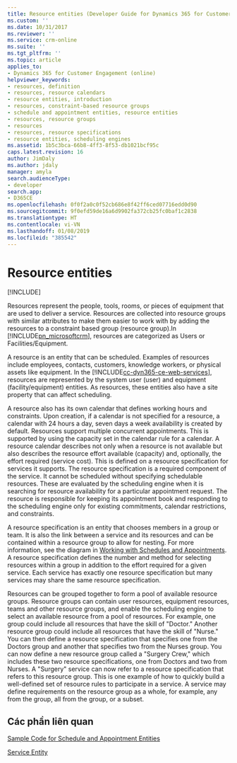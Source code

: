 ```yaml
---
title: Resource entities (Developer Guide for Dynamics 365 for Customer Engagement)| MicrosoftDocs
ms.custom: ''
ms.date: 10/31/2017
ms.reviewer: ''
ms.service: crm-online
ms.suite: ''
ms.tgt_pltfrm: ''
ms.topic: article
applies_to:
- Dynamics 365 for Customer Engagement (online)
helpviewer_keywords:
- resources, definition
- resources, resource calendars
- resource entities, introduction
- resources, constraint-based resource groups
- schedule and appointment entities, resource entities
- resources, resource groups
- resources
- resources, resource specifications
- resource entities, scheduling engines
ms.assetid: 1b5c3bca-66b8-4ff3-8f53-db1021bcf95c
caps.latest.revision: 16
author: JimDaly
ms.author: jdaly
manager: amyla
search.audienceType:
- developer
search.app:
- D365CE
ms.openlocfilehash: 0f0f2a0c0f52cb686e8f42ff6ced07716edd0d90
ms.sourcegitcommit: 9f0efd59de16a6d9902fa372cb25fc0baf1c2838
ms.translationtype: HT
ms.contentlocale: vi-VN
ms.lasthandoff: 01/08/2019
ms.locfileid: "385542"
---
```

# <a name="resource-entities"></a>Resource entities

[!INCLUDE[](../includes/cc_applies_to_update_9_0_0.md)]

Resources represent the people, tools, rooms, or pieces of equipment that are used to deliver a service. Resources are collected into resource groups with similar attributes to make them easier to work with by adding the resources to a constraint based group (resource group).In [!INCLUDE[pn_microsoftcrm](../includes/pn-microsoftcrm.md)], resources are categorized as Users or Facilities/Equipment.  
  
 A resource is an entity that can be scheduled. Examples of resources include employees, contacts, customers, knowledge workers, or physical assets like equipment. In the [!INCLUDE[cc-dyn365-ce-web-services](../includes/cc-dyn365-ce-web-services.md)], resources are represented by the system user (user) and equipment (facility/equipment) entities. As resources, these entities also have a site property that can affect scheduling.  
  
 A resource also has its own calendar that defines working hours and constraints. Upon creation, if a calendar is not specified for a resource, a calendar with 24 hours a day, seven days a week availability is created by default.  Resources support multiple concurrent appointments. This is supported by using the capacity set in the calendar rule for a calendar. A resource calendar describes not only when a resource is not available but also describes the resource effort available (capacity) and, optionally, the effort required (service cost). This is defined on a resource specification for services it supports. The resource specification is a required component of the service. It cannot be scheduled without specifying schedulable resources. These are evaluated by the scheduling engine when it is searching for resource availability for a particular appointment request. The resource is responsible for keeping its appointment book and responding to the scheduling engine only for existing commitments, calendar restrictions, and constraints.  
  
 A resource specification is an entity that chooses members in a group or team. It is also the link between a service and its resources and can be contained within a resource group to allow for nesting. For more information, see the diagram in [Working with Schedules and Appointments](schedule-appointment-entities.md). A resource specification defines the number and method for selecting resources within a group in addition to the effort required for a given service. Each service has exactly one resource specification but many services may share the same resource specification.  
  
 Resources can be grouped together to form a pool of available resource groups. Resource groups can contain user resources, equipment resources, teams and other resource groups, and enable the scheduling engine to select an available resource from a pool of resources. For example, one group could include all resources that have the skill of "Doctor." Another resource group could include all resources that have the skill of "Nurse." You can then define a resource specification that specifies one from the Doctors group and another that specifies two from the Nurses group. You can now define a new resource group called a "Surgery Crew," which includes these two resource specifications, one from Doctors and two from Nurses. A "Surgery" service can now refer to a resource specification that refers to this resource group. This is one example of how to quickly build a well-defined set of resource rules to participate in a service. A service may define requirements on the resource group as a whole, for example, any from the group, all from the group, or a subset.  
  
## <a name="related-sections"></a>Các phần liên quan  
 [Sample Code for Schedule and Appointment Entities](sample-code-schedule-appointment-entities.md)  
  
 [Service Entity](service-entity.md)
